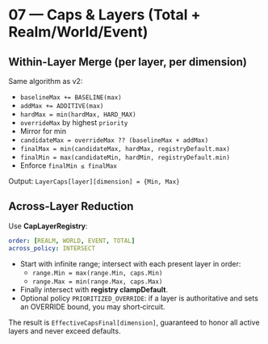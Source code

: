 # 07 — Caps & Layers (Total + Realm/World/Event)

## Within-Layer Merge (per layer, per dimension)
Same algorithm as v2:
- `baselineMax += BASELINE(max)`
- `addMax += ADDITIVE(max)`
- `hardMax = min(hardMax, HARD_MAX)`
- `overrideMax` by highest `priority`
- Mirror for min
- `candidateMax = overrideMax ?? (baselineMax + addMax)`
- `finalMax = min(candidateMax, hardMax, registryDefault.max)`
- `finalMin = max(candidateMin, hardMin, registryDefault.min)`
- Enforce `finalMin ≤ finalMax`

Output: `LayerCaps[layer][dimension] = {Min, Max}`

## Across-Layer Reduction
Use **CapLayerRegistry**:
```yaml
order: [REALM, WORLD, EVENT, TOTAL]
across_policy: INTERSECT
```

- Start with infinite range; intersect with each present layer in order:
  - `range.Min = max(range.Min, caps.Min)`
  - `range.Max = min(range.Max, caps.Max)`
- Finally intersect with **registry clampDefault**.
- Optional policy `PRIORITIZED_OVERRIDE`: if a layer is authoritative and sets an OVERRIDE bound, you may short‑circuit.

The result is `EffectiveCapsFinal[dimension]`, guaranteed to honor all active layers and never exceed defaults.
